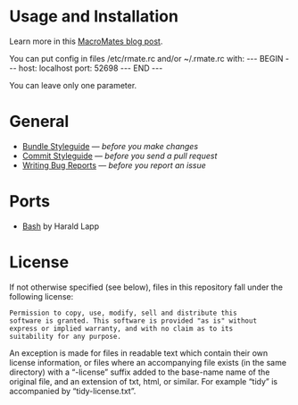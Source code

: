 # Usage and Installation

Learn more in this [MacroMates blog post](http://blog.macromates.com/2011/mate-and-rmate/ "TextMate Blog &raquo; mate and rmate").

You can put config in files /etc/rmate.rc and/or ~/.rmate.rc with:
--- BEGIN ---
host: localhost
port: 52698
--- END ---

You can leave only one parameter.

# General

* [Bundle Styleguide](http://kb.textmate.org/bundle_styleguide) — _before you make changes_
* [Commit Styleguide](http://kb.textmate.org/commit_styleguide) — _before you send a pull request_
* [Writing Bug Reports](http://kb.textmate.org/writing_bug_reports) — _before you report an issue_

# Ports

- [Bash](https://github.com/aurora/rmate) by Harald Lapp

# License

If not otherwise specified (see below), files in this repository fall under the following license:

	Permission to copy, use, modify, sell and distribute this
	software is granted. This software is provided "as is" without
	express or implied warranty, and with no claim as to its
	suitability for any purpose.

An exception is made for files in readable text which contain their own license information, or files where an accompanying file exists (in the same directory) with a “-license” suffix added to the base-name name of the original file, and an extension of txt, html, or similar. For example “tidy” is accompanied by “tidy-license.txt”.